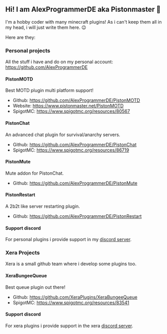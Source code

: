 ## Hi! I am AlexProgrammerDE aka Pistonmaster 👋
I'm a hobby coder with many minecraft plugins! As i can't keep them all in my head, i will just write them here. :wink:

Here are they:

### Personal projects
All the stuff i have and do on my personal account: https://github.com/AlexProgrammerDE

#### PistonMOTD
Best MOTD plugin multi platform support! 

* Github: https://github.com/AlexProgrammerDE/PistonMOTD
* Website: https://www.pistonmaster.net/PistonMOTD
* SpigotMC: https://www.spigotmc.org/resources/80567

#### PistonChat
An advanced chat plugin for survival/anarchy servers. 

* Github: https://github.com/AlexProgrammerDE/PistonChat
* SpigotMC: https://www.spigotmc.org/resources/86719

#### PistonMute
Mute addon for PistonChat. 

* Github: https://github.com/AlexProgrammerDE/PistonMute

#### PistonRestart
A 2b2t like server restarting plugin. 

* Github: https://github.com/AlexProgrammerDE/PistonRestart

#### Support discord
For personal plugins i provide support in my [discord server](https://discord.gg/CDrcxzH).

### Xera Projects
Xera is a small github team where i develop some plugins too.

#### XeraBungeeQueue
Best queue plugin out there! 

* Github: https://github.com/XeraPlugins/XeraBungeeQueue
* SpigotMC: https://www.spigotmc.org/resources/83541

#### Support discord
For xera plugins i provide support in the xera [discord server](https://discord.gg/WWm35Tc).

